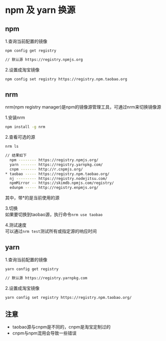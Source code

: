 # npm 及 yarn 换源

## npm

1.查询当前配置的镜像  
```bash
npm config get registry

// 默认源 https://registry.npmjs.org
```

2.设置成淘宝镜像  
```bash
npm config set registry https://registry.npm.taobao.org
```

## nrm

nrm(npm registry manager)是npm的镜像源管理工具，可通过nrm来切换镜像源

1.安装nrm  
```bash
npm install -g nrm
```

2.查看可选的源  
```bash
nrm ls

// 结果如下
  npm -------- https://registry.npmjs.org/
  yarn ------- https://registry.yarnpkg.com/
  cnpm ------- http://r.cnpmjs.org/
* taobao ----- https://registry.npm.taobao.org/
  nj --------- https://registry.nodejitsu.com/
  npmMirror -- https://skimdb.npmjs.com/registry/
  edunpm ----- http://registry.enpmjs.org/
```
其中，带*的是当前使用的源  

3.切换  
如果要切换到taobao源，执行命令`nrm use taobao`

4.测试速度  
可以通过`nrm test`测试所有或指定源的响应时间

## yarn

1.查询当前配置的镜像  
```bash
yarn config get registry

// 默认源 https://registry.yarnpkg.com
```

2.设置成淘宝镜像  
```bash
yarn config set registry https://registry.npm.taobao.org/
```

## 注意

- taobao源与cnpm是不同的，cnpm是淘宝定制过的
- cnpm与npm混用会导致一些错误